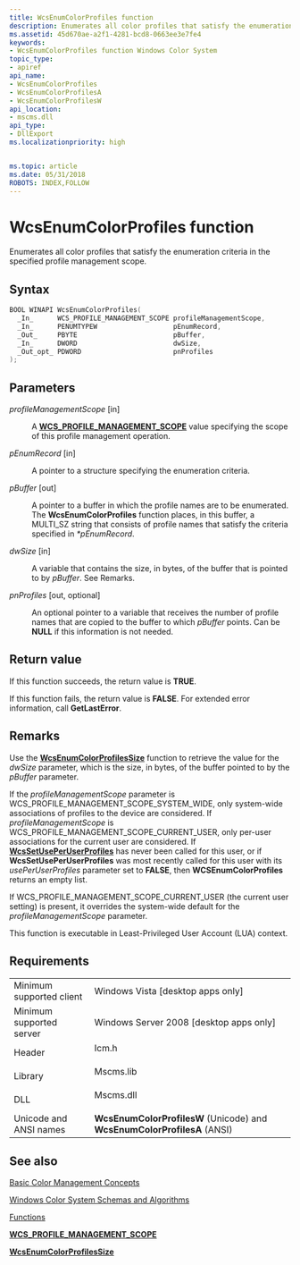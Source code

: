 ```yaml
---
title: WcsEnumColorProfiles function
description: Enumerates all color profiles that satisfy the enumeration criteria in the specified profile management scope.
ms.assetid: 45d670ae-a2f1-4281-bcd8-0663ee3e7fe4
keywords:
- WcsEnumColorProfiles function Windows Color System
topic_type:
- apiref
api_name:
- WcsEnumColorProfiles
- WcsEnumColorProfilesA
- WcsEnumColorProfilesW
api_location:
- mscms.dll
api_type:
- DllExport
ms.localizationpriority: high


ms.topic: article
ms.date: 05/31/2018
ROBOTS: INDEX,FOLLOW
---
```


# WcsEnumColorProfiles function

Enumerates all color profiles that satisfy the enumeration criteria in the specified profile management scope.

## Syntax


```C++
BOOL WINAPI WcsEnumColorProfiles(
  _In_      WCS_PROFILE_MANAGEMENT_SCOPE profileManagementScope,
  _In_      PENUMTYPEW                   pEnumRecord,
  _Out_     PBYTE                        pBuffer,
  _In_      DWORD                        dwSize,
  _Out_opt_ PDWORD                       pnProfiles
);
```



## Parameters

<dl> <dt>

*profileManagementScope* \[in\]
</dt> <dd>

A [**WCS\_PROFILE\_MANAGEMENT\_SCOPE**](wcs-profile-management-scope.md) value specifying the scope of this profile management operation.

</dd> <dt>

*pEnumRecord* \[in\]
</dt> <dd>

A pointer to a structure specifying the enumeration criteria.

</dd> <dt>

*pBuffer* \[out\]
</dt> <dd>

A pointer to a buffer in which the profile names are to be enumerated. The **WcsEnumColorProfiles** function places, in this buffer, a MULTI\_SZ string that consists of profile names that satisfy the criteria specified in *\*pEnumRecord*.

</dd> <dt>

*dwSize* \[in\]
</dt> <dd>

A variable that contains the size, in bytes, of the buffer that is pointed to by *pBuffer*. See Remarks.

</dd> <dt>

*pnProfiles* \[out, optional\]
</dt> <dd>

An optional pointer to a variable that receives the number of profile names that are copied to the buffer to which *pBuffer* points. Can be **NULL** if this information is not needed.

</dd> </dl>

## Return value

If this function succeeds, the return value is **TRUE**.

If this function fails, the return value is **FALSE**. For extended error information, call **GetLastError**.

## Remarks

Use the [**WcsEnumColorProfilesSize**](wcsenumcolorprofilessize.md) function to retrieve the value for the *dwSize* parameter, which is the size, in bytes, of the buffer pointed to by the *pBuffer* parameter.

If the *profileManagementScope* parameter is WCS\_PROFILE\_MANAGEMENT\_SCOPE\_SYSTEM\_WIDE, only system-wide associations of profiles to the device are considered. If *profileManagementScope* is WCS\_PROFILE\_MANAGEMENT\_SCOPE\_CURRENT\_USER, only per-user associations for the current user are considered. If [**WcsSetUsePerUserProfiles**](wcssetuseperuserprofiles.md) has never been called for this user, or if **WcsSetUsePerUserProfiles** was most recently called for this user with its *usePerUserProfiles* parameter set to **FALSE**, then **WCSEnumColorProfiles** returns an empty list.

If WCS\_PROFILE\_MANAGEMENT\_SCOPE\_CURRENT\_USER (the current user setting) is present, it overrides the system-wide default for the *profileManagementScope* parameter.

This function is executable in Least-Privileged User Account (LUA) context.

## Requirements



|                                     |                                                                                      |
|-------------------------------------|--------------------------------------------------------------------------------------|
| Minimum supported client<br/> | Windows Vista \[desktop apps only\]<br/>                                       |
| Minimum supported server<br/> | Windows Server 2008 \[desktop apps only\]<br/>                                 |
| Header<br/>                   | <dl> <dt>Icm.h</dt> </dl>     |
| Library<br/>                  | <dl> <dt>Mscms.lib</dt> </dl> |
| DLL<br/>                      | <dl> <dt>Mscms.dll</dt> </dl> |
| Unicode and ANSI names<br/>   | **WcsEnumColorProfilesW** (Unicode) and **WcsEnumColorProfilesA** (ANSI)<br/>  |



## See also

<dl> <dt>

[Basic Color Management Concepts](basic-color-management-concepts.md)
</dt> <dt>

[Windows Color System Schemas and Algorithms](windows-color-system-schemas-and-algorithms.md)
</dt> <dt>

[Functions](functions.md)
</dt> <dt>

[**WCS\_PROFILE\_MANAGEMENT\_SCOPE**](wcs-profile-management-scope.md)
</dt> <dt>

[**WcsEnumColorProfilesSize**](wcsenumcolorprofilessize.md)
</dt> </dl>

 

 





